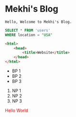 # Mekhi's Blog 
``` Hello, Welcome to Mekhi's Blog. ```

```sql
SELECT * FROM 'users'
WHERE location = "USA"
```

```html
<html>
    <head>
        <title>Website</title>
    </head>
</html>
```

- BP 1
- BP 2
- BP 3

1. NP 1
2. NP 2
3. NP 3

<p style="color: red" >Hello World</p>